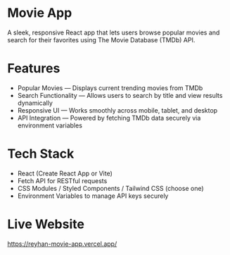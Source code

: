 # Movie App
A sleek, responsive React app that lets users browse popular movies and search for their favorites using The Movie Database (TMDb) API.

# Features
- Popular Movies — Displays current trending movies from TMDb
- Search Functionality — Allows users to search by title and view results dynamically
- Responsive UI — Works smoothly across mobile, tablet, and desktop
- API Integration — Powered by fetching TMDb data securely via environment variables

# Tech Stack
- React (Create React App or Vite)
- Fetch API for RESTful requests
- CSS Modules / Styled Components / Tailwind CSS (choose one)
- Environment Variables to manage API keys securely

# Live Website
https://reyhan-movie-app.vercel.app/
